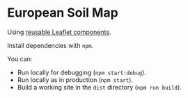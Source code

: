 # European Soil Map

Using [reusable Leaflet components](https://github.com/csgis/gb-leaflet).

Install dependencies with `npm`.

You can:

* Run locally for debugging (`npm start:debug`).
* Run locally as in production (`npm start`).
* Build a working site in the `dist` directory (`npm run build`).
